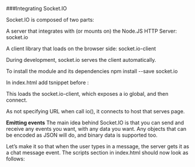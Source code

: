###Integrating Socket.IO

Socket.IO is composed of two parts:

A server that integrates with (or mounts on) the Node.JS HTTP Server: socket.io

A client library that loads on the browser side: socket.io-client

During development, socket.io serves the client automatically.

To install the module and its dependencies
npm install --save socket.io


In index.html add tsnippet before </body>:

<script src="/socket.io/socket.io.js"></script>
<script>
  var socket = io();
</script>

This loads the socket.io-client, which exposes a io global, and then connect.

As not specifying URL when call io(), it connects to host that serves page.

**Emitting events**
The main idea behind Socket.IO is that you can send and receive any events you want, with any data you want. Any objects that can be encoded as JSON will do, and binary data is supported too.

Let’s make it so that when the user types in a message, the server gets it as a chat message event. The scripts section in index.html should now look as follows:
